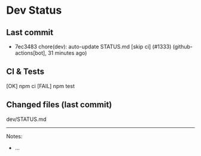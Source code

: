 # Dev Status

## Last commit
- 7ec3483 chore(dev): auto-update STATUS.md [skip ci] (#1333) (github-actions[bot], 31 minutes ago)
## CI & Tests
[OK] npm ci
[FAIL] npm test

## Changed files (last commit)
dev/STATUS.md

---
Notes:
- ...
